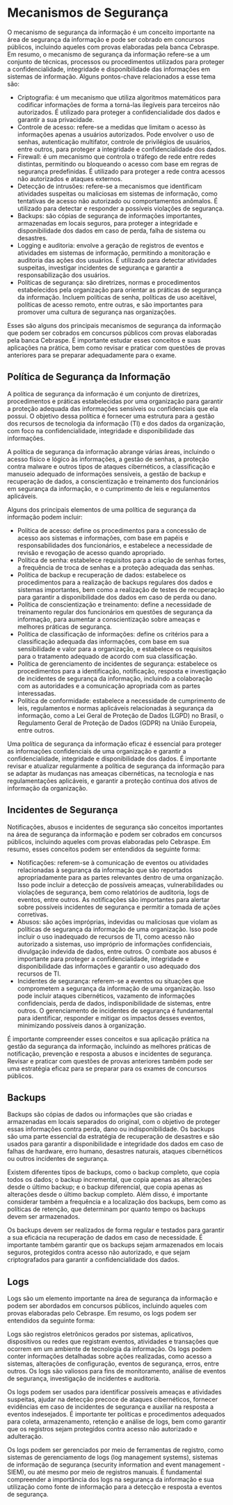 # Mecanismos de Segurança

O mecanismo de segurança da informação é um conceito importante na área de segurança da informação e pode ser cobrado em concursos públicos, incluindo aqueles com provas elaboradas pela banca Cebraspe. Em resumo, o mecanismo de segurança da informação refere-se a um conjunto de técnicas, processos ou procedimentos utilizados para proteger a confidencialidade, integridade e disponibilidade das informações em sistemas de informação. Alguns pontos-chave relacionados a esse tema são:

- Criptografia: é um mecanismo que utiliza algoritmos matemáticos para codificar informações de forma a torná-las ilegíveis para terceiros não autorizados. É utilizado para proteger a confidencialidade dos dados e garantir a sua privacidade.
- Controle de acesso: refere-se a medidas que limitam o acesso às informações apenas a usuários autorizados. Pode envolver o uso de senhas, autenticação multifator, controle de privilégios de usuários, entre outros, para proteger a integridade e confidencialidade dos dados.
- Firewall: é um mecanismo que controla o tráfego de rede entre redes distintas, permitindo ou bloqueando o acesso com base em regras de segurança predefinidas. É utilizado para proteger a rede contra acessos não autorizados e ataques externos.
- Detecção de intrusões: refere-se a mecanismos que identificam atividades suspeitas ou maliciosas em sistemas de informação, como tentativas de acesso não autorizado ou comportamentos anômalos. É utilizado para detectar e responder a possíveis violações de segurança.
- Backups: são cópias de segurança de informações importantes, armazenadas em locais seguros, para proteger a integridade e disponibilidade dos dados em caso de perda, falha de sistema ou desastres.
- Logging e auditoria: envolve a geração de registros de eventos e atividades em sistemas de informação, permitindo a monitoração e auditoria das ações dos usuários. É utilizado para detectar atividades suspeitas, investigar incidentes de segurança e garantir a responsabilização dos usuários.
- Políticas de segurança: são diretrizes, normas e procedimentos estabelecidos pela organização para orientar as práticas de segurança da informação. Incluem políticas de senha, políticas de uso aceitável, políticas de acesso remoto, entre outras, e são importantes para promover uma cultura de segurança nas organizações.

Esses são alguns dos principais mecanismos de segurança da informação que podem ser cobrados em concursos públicos com provas elaboradas pela banca Cebraspe. É importante estudar esses conceitos e suas aplicações na prática, bem como revisar e praticar com questões de provas anteriores para se preparar adequadamente para o exame.

## Política de Segurança da Informação

A política de segurança da informação é um conjunto de diretrizes, procedimentos e práticas estabelecidas por uma organização para garantir a proteção adequada das informações sensíveis ou confidenciais que ela possui. O objetivo dessa política é fornecer uma estrutura para a gestão dos recursos de tecnologia da informação (TI) e dos dados da organização, com foco na confidencialidade, integridade e disponibilidade das informações.

A política de segurança da informação abrange várias áreas, incluindo o acesso físico e lógico às informações, a gestão de senhas, a proteção contra malware e outros tipos de ataques cibernéticos, a classificação e manuseio adequado de informações sensíveis, a gestão de backup e recuperação de dados, a conscientização e treinamento dos funcionários em segurança da informação, e o cumprimento de leis e regulamentos aplicáveis.

Alguns dos principais elementos de uma política de segurança da informação podem incluir:

- Política de acesso: define os procedimentos para a concessão de acesso aos sistemas e informações, com base em papéis e responsabilidades dos funcionários, e estabelece a necessidade de revisão e revogação de acesso quando apropriado.
- Política de senha: estabelece requisitos para a criação de senhas fortes, a frequência de troca de senhas e a proteção adequada das senhas.
- Política de backup e recuperação de dados: estabelece os procedimentos para a realização de backups regulares dos dados e sistemas importantes, bem como a realização de testes de recuperação para garantir a disponibilidade dos dados em caso de perda ou dano.
- Política de conscientização e treinamento: define a necessidade de treinamento regular dos funcionários em questões de segurança da informação, para aumentar a conscientização sobre ameaças e melhores práticas de segurança.
- Política de classificação de informações: define os critérios para a classificação adequada das informações, com base em sua sensibilidade e valor para a organização, e estabelece os requisitos para o tratamento adequado de acordo com sua classificação.
- Política de gerenciamento de incidentes de segurança: estabelece os procedimentos para a identificação, notificação, resposta e investigação de incidentes de segurança da informação, incluindo a colaboração com as autoridades e a comunicação apropriada com as partes interessadas.
- Política de conformidade: estabelece a necessidade de cumprimento de leis, regulamentos e normas aplicáveis relacionadas à segurança da informação, como a Lei Geral de Proteção de Dados (LGPD) no Brasil, o Regulamento Geral de Proteção de Dados (GDPR) na União Europeia, entre outros.

Uma política de segurança da informação eficaz é essencial para proteger as informações confidenciais de uma organização e garantir a confidencialidade, integridade e disponibilidade dos dados. É importante revisar e atualizar regularmente a política de segurança da informação para se adaptar às mudanças nas ameaças cibernéticas, na tecnologia e nas regulamentações aplicáveis, e garantir a proteção contínua dos ativos de informação da organização.

## Incidentes de Segurança

Notificações, abusos e incidentes de segurança são conceitos importantes na área de segurança da informação e podem ser cobrados em concursos públicos, incluindo aqueles com provas elaboradas pelo Cebraspe. Em resumo, esses conceitos podem ser entendidos da seguinte forma:

- Notificações: referem-se à comunicação de eventos ou atividades relacionadas à segurança da informação que são reportados apropriadamente para as partes relevantes dentro de uma organização. Isso pode incluir a detecção de possíveis ameaças, vulnerabilidades ou violações de segurança, bem como relatórios de auditoria, logs de eventos, entre outros. As notificações são importantes para alertar sobre possíveis incidentes de segurança e permitir a tomada de ações corretivas.
- Abusos: são ações impróprias, indevidas ou maliciosas que violam as políticas de segurança da informação de uma organização. Isso pode incluir o uso inadequado de recursos de TI, como acesso não autorizado a sistemas, uso impróprio de informações confidenciais, divulgação indevida de dados, entre outros. O combate aos abusos é importante para proteger a confidencialidade, integridade e disponibilidade das informações e garantir o uso adequado dos recursos de TI.
- Incidentes de segurança: referem-se a eventos ou situações que comprometem a segurança da informação de uma organização. Isso pode incluir ataques cibernéticos, vazamento de informações confidenciais, perda de dados, indisponibilidade de sistemas, entre outros. O gerenciamento de incidentes de segurança é fundamental para identificar, responder e mitigar os impactos desses eventos, minimizando possíveis danos à organização.

É importante compreender esses conceitos e sua aplicação prática na gestão da segurança da informação, incluindo as melhores práticas de notificação, prevenção e resposta a abusos e incidentes de segurança. Revisar e praticar com questões de provas anteriores também pode ser uma estratégia eficaz para se preparar para os exames de concursos públicos.

## Backups

Backups são cópias de dados ou informações que são criadas e armazenadas em locais separados do original, com o objetivo de proteger essas informações contra perda, dano ou indisponibilidade. Os backups são uma parte essencial da estratégia de recuperação de desastres e são usados para garantir a disponibilidade e integridade dos dados em caso de falhas de hardware, erro humano, desastres naturais, ataques cibernéticos ou outros incidentes de segurança.

Existem diferentes tipos de backups, como o backup completo, que copia todos os dados; o backup incremental, que copia apenas as alterações desde o último backup; e o backup diferencial, que copia apenas as alterações desde o último backup completo. Além disso, é importante considerar também a frequência e a localização dos backups, bem como as políticas de retenção, que determinam por quanto tempo os backups devem ser armazenados.

Os backups devem ser realizados de forma regular e testados para garantir a sua eficácia na recuperação de dados em caso de necessidade. É importante também garantir que os backups sejam armazenados em locais seguros, protegidos contra acesso não autorizado, e que sejam criptografados para garantir a confidencialidade dos dados.

## Logs

Logs são um elemento importante na área de segurança da informação e podem ser abordados em concursos públicos, incluindo aqueles com provas elaboradas pelo Cebraspe. Em resumo, os logs podem ser entendidos da seguinte forma:

Logs são registros eletrônicos gerados por sistemas, aplicativos, dispositivos ou redes que registram eventos, atividades e transações que ocorrem em um ambiente de tecnologia da informação. Os logs podem conter informações detalhadas sobre ações realizadas, como acesso a sistemas, alterações de configuração, eventos de segurança, erros, entre outros. Os logs são valiosos para fins de monitoramento, análise de eventos de segurança, investigação de incidentes e auditoria.

Os logs podem ser usados para identificar possíveis ameaças e atividades suspeitas, ajudar na detecção precoce de ataques cibernéticos, fornecer evidências em caso de incidentes de segurança e auxiliar na resposta a eventos indesejados. É importante ter políticas e procedimentos adequados para coleta, armazenamento, retenção e análise de logs, bem como garantir que os registros sejam protegidos contra acesso não autorizado e adulteração.

Os logs podem ser gerenciados por meio de ferramentas de registro, como sistemas de gerenciamento de logs (log management systems), sistemas de informação de segurança (security information and event management - SIEM), ou até mesmo por meio de registros manuais. É fundamental compreender a importância dos logs na segurança da informação e sua utilização como fonte de informação para a detecção e resposta a eventos de segurança.

